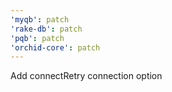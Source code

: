 ```yaml
---
'myqb': patch
'rake-db': patch
'pqb': patch
'orchid-core': patch
---
```


Add connectRetry connection option
